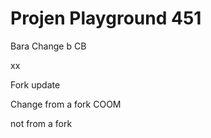 # Projen Playground 451

Bara
Change b
CB

xx


Fork update

Change from a fork
COOM


not from a fork

